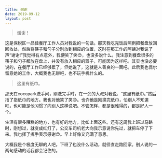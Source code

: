 ```yaml
---
title: 谢谢
date: 2019-09-12
layout: post
---
```


> 谢谢！

这是保税区一品佳餐厅工作人员对我说的一句话。那天我吃完饭后照例把餐盘放回回收处，然后将筷子和勺子分别放到相应的位置，这时在那工作的阿姨对我说了声“谢谢!”我觉得有点意外，我便笑了笑😊，也没多说什么。我注意到餐盘很多的筷子和勺子都放在盘上，并没有放入相应的篮子，可能因为这样吧。其实也没必要说的，在餐厅工作已经够累了，但她说了，这就是人善良的一面吧。此后我也偶尔留意她的工作，大概我也无聊吧，也不玩手机什么的。

> 这里有纸巾。

那天在cocopark洗手间，刚洗完手时，在一旁的大叔对我说，“这里有纸巾。”然后指了指纸巾的地方。我也对他笑了笑😊。也许他是刚换完纸巾，怕别人不知道吧，也可能是他习惯了向别人这样说吧。不管怎样，都是很难得的，都是好人一个。

生活有很多糟糕的地方，也有好的地方，比如上面这些。还有这周我上班过马路时，刚想过，就变成红灯了，公交车司机老大向我示意说你先过，就把车停了下来。我也挥了挥手表示感谢😊。早上好像又充满了意思。

大概我是个极度无聊的人吧，下班了也没什么活动，就径直走路回家。别人说的一两句感动的话我都会记住的。